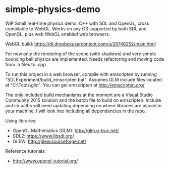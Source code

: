 # simple-physics-demo
WIP Small real-time physics demo. C++ with SDL and OpenGL, cross compilable to WebGL. Works on any OS supported by both SDL and OpenGL, plus web WebGL enabled web browsers.

WebGL build: https://dl.dropboxusercontent.com/u/28748252/main.html

For now only the rendering of the scene (with shadows) and very simple bouncing ball physics are implemented.
Needs refactoring and moving code from .h files to .cpp

To run this project in a web browser, compile with emscripten by running "SDLExperiment/build_emscripten.bat". Assumes GLM include files located at "C:\Tools\glm".
You can get emscripten at http://emscripten.org/

The only included build mechanisms at the moment are a Visual Studio Community 2015 solution and the batch file to build on emscripten. Include and lib paths will need updating depending on where libraries are placed in your machine. I will look into including all dependencies in the repo.

Using libraries:
+ OpenGL Mathematics (GLM): http://glm.g-truc.net/
+ SDL2: https://www.libsdl.org/
+ GLEW: http://glew.sourceforge.net/

Reference tutorials:
+ http://www.opengl-tutorial.org/